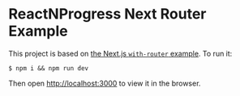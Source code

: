 # ReactNProgress Next Router Example

This project is based on [the Next.js `with-router` example](https://github.com/zeit/next.js/tree/canary/examples/with-loading). To run it:

```
$ npm i && npm run dev
```

Then open [http://localhost:3000](http://localhost:3000) to view it in the browser.
